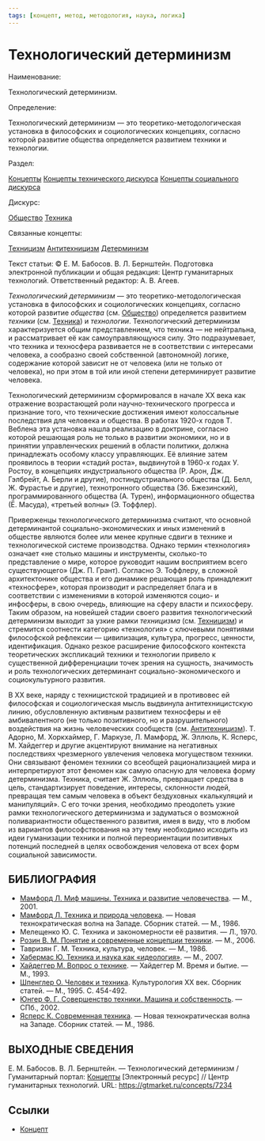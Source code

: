 ```yaml
---
tags: [концепт, метод, методология, наука, логика]
---
```

# Технологический детерминизм

Наименование:

Технологический детерминизм.

Определение:

Технологический детерминизм — это теоретико-методологическая установка в философских и социологических концепциях, согласно которой развитие общества определяется развитием техники и технологии.

Раздел:

[Концепты](https://gtmarket.ru/concepts/)  [Концепты технического дискурса](https://gtmarket.ru/concepts/technical-concepts) [Концепты социального дискурса](https://gtmarket.ru/concepts/social-concepts)

Дискурс:

[Общество](https://gtmarket.ru/concepts/6866) [Техника](https://gtmarket.ru/concepts/6877)

Связанные концепты:

[Техницизм](https://gtmarket.ru/concepts/7236) [Антитехницизм](https://gtmarket.ru/concepts/7235) [Детерминизм](https://gtmarket.ru/concepts/7319)

Текст статьи: © Е. М. Бабосов. В. Л. Бернштейн. Подготовка электронной публикации и общая редакция: Центр гуманитарных технологий. Ответственный редактор: А. В. Агеев.

_Технологический детерминизм_ — это теоретико-методологическая установка в философских и социологических концепциях, согласно которой развитие _общества_ (см. [Общество](https://gtmarket.ru/concepts/6866)) определяется развитием _техники_ (см. [Техника](https://gtmarket.ru/concepts/6877)) и _технологии_. Технологический детерминизм характеризуется общим представлением, что техника — не нейтральна, и рассматривает её как самоуправляющуюся силу. Это подразумевает, что техника и техносфера развивается не в соответствии с интересами человека, а сообразно своей собственной (автономной) логике, содержание которой зависит не от человека (или не только от человека), но при этом в той или иной степени детерминирует развитие человека.

Технологический детерминизм сформировался в начале XX века как отражение возрастающей роли научно-технического прогресса и признание того, что технические достижения имеют колоссальные последствия для человека и общества. В работах 1920-х годов Т. Веблена эта установка нашла реализацию в доктрине, согласно которой решающая роль не только в развитии экономики, но и в принятии управленческих решений в области политики, должна принадлежать особому классу управляющих. Её влияние затем проявилось в теории «стадий роста», выдвинутой в 1960-х годах У. Ростоу, в концепциях индустриального общества (Р. Арон, Дж. Гэлбрейт, А. Берли и другие), постиндустриального общества (Д. Белл, Ж. Фурастье и другие), технотронного общества (Зб. Бжезинский), программированного общества (А. Турен), информационного общества (Ё. Масуда), «третьей волны» (Э. Тоффлер).

Приверженцы технологического детерминизма считают, что основной детерминантой социально-экономических и иных изменений в обществе являются более или менее крупные сдвиги в технике и технологической системе производства. Однако термин «технология» означает «не столько машины и инструменты, сколько-то представление о мире, которое руководит нашим восприятием всего существующего» (Дж. П. Грант). Согласно Э. Тоффлеру, в сложной архитектонике общества и его динамике решающая роль принадлежит «техносфере», которая производит и распределяет блага и в соответствии с изменениями в которой изменяются социо- и инфосферы, в свою очередь, влияющие на сферу власти и психосферу. Таким образом, на новейшей стадии своего развития технологический детерминизм выходит за узкие рамки _техницизма_ (см. [Техницизм](https://gtmarket.ru/concepts/7236)) и стремится соотнести категорию «технология» с ключевыми понятиями философской рефлексии — цивилизация, культура, прогресс, ценности, идентификация. Однако резкое расширение философского контекста теоретических экспликаций техники и технологии привело к существенной дифференциации точек зрения на сущность, значимость и роль технологических детерминант социально-экономического и социокультурного развития.

В XX веке, наряду с техницистской традицией и в противовес ей философская и социологическая мысль выдвинула антитехницистскую линию, обусловленную активным развитием техносферы и её амбивалентного (не только позитивного, но и разрушительного) воздействия на жизнь человеческих сообществ (см. [Антитехницизм](https://gtmarket.ru/concepts/7235)). Т. Адорно, М. Хоркхаймер, Г. Маркузе, Л. Мамфорд, Ж. Эллюль, К. Ясперс, М. Хайдеггер и другие акцентируют внимание на негативных последствиях чрезмерного увлечения человека могуществом техники. Они связывают феномен техники со всеобщей рационализацией мира и интерпретируют этот феномен как самую опасную для человека форму детерминизма. Техника, считает Ж. Эллюль, превращает средства в цель, стандартизирует поведение, интересы, склонности людей, превращая тем самым человека в объект бездуховных «калькуляций и манипуляций». С его точки зрения, необходимо преодолеть узкие рамки технологического детерминизма и задуматься о возможной поливариантности общественного развития, имея в виду, что в любом из вариантов философствования на эту тему необходимо исходить из идеи гуманизации техники и полной переориентации позитивных потенций последней в целях освобождения человека от всех форм социальной зависимости.

## БИБЛИОГРАФИЯ

- [Мамфорд Л. Миф машины. Техника и развитие человечества](https://gtmarket.ru/library/basis/3115). — М., 2001.
- [Мамфорд Л. Техника и природа человека](https://gtmarket.ru/library/articles/3130). — Новая технократическая волна на Западе. Сборник статей. — М., 1986.
- Мелещенко Ю. С. Техника и закономерности её развития. — Л., 1970.
- [Розин В. М. Понятие и современные концепции техники](https://gtmarket.ru/library/basis/5612). — М., 2006.
- Тавризян Г. М. Техника, культура, человек. — М., 1986.
- [Хабермас Ю. Техника и наука как «идеология»](https://gtmarket.ru/library/articles/6261). — М., 2007.
- [Хайдеггер М. Вопрос о технике](https://gtmarket.ru/library/articles/5565). — Хайдеггер М. Время и бытие. — М., 1993.
- [Шпенглер О. Человек и техника](https://gtmarket.ru/library/articles/3131). Культурология XX век. Сборник статей. — М., 1995. С. 454-492.
- [Юнгер Ф. Г. Совершенство техники. Машина и собственность](https://gtmarket.ru/library/basis/3152). — СПб., 2002.
- [Ясперс К. Современная техника](https://gtmarket.ru/concepts/6877). — Новая технократическая волна на Западе. Сборник статей. — М., 1986.

## ВЫХОДНЫЕ СВЕДЕНИЯ

Е. М. Бабосов. В. Л. Бернштейн. — Технологический детерминизм / Гуманитарный портал: [Концепты](https://gtmarket.ru/concepts/) [Электронный ресурс] // Центр гуманитарных технологий. URL: <https://gtmarket.ru/concepts/7234>

## Ссылки

- [Концепт](Концепт.md)
